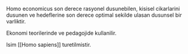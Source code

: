Homo economicus son derece rasyonel dusunebilen, kisisel cikarlarini dusunen ve hedeflerine son derece optimal sekilde ulasan dusunsel bir varliktir.

Ekonomi teorilerinde ve pedagojide kullanilir.

Isim [[Homo sapiens]] turetilmistir.